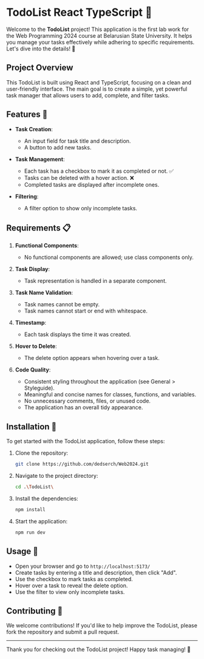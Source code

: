 # TodoList React TypeScript 📝

Welcome to the **TodoList** project! This application is the first lab work for the Web Programming 2024 course at Belarusian State University. It helps you manage your tasks effectively while adhering to specific requirements. Let's dive into the details! 🌟

## Project Overview

This TodoList is built using React and TypeScript, focusing on a clean and user-friendly interface. The main goal is to create a simple, yet powerful task manager that allows users to add, complete, and filter tasks.

## Features 🌈

- **Task Creation**: 
  - An input field for task title and description.
  - A button to add new tasks.
  
- **Task Management**: 
  - Each task has a checkbox to mark it as completed or not. ✅
  - Tasks can be deleted with a hover action. ❌
  - Completed tasks are displayed after incomplete ones.

- **Filtering**: 
  - A filter option to show only incomplete tasks.

## Requirements 📋

1. **Functional Components**: 
   - No functional components are allowed; use class components only.

2. **Task Display**: 
   - Task representation is handled in a separate component.

3. **Task Name Validation**:
   - Task names cannot be empty.
   - Task names cannot start or end with whitespace.

4. **Timestamp**: 
   - Each task displays the time it was created.

5. **Hover to Delete**: 
   - The delete option appears when hovering over a task.

6. **Code Quality**:
   - Consistent styling throughout the application (see General > Styleguide).
   - Meaningful and concise names for classes, functions, and variables.
   - No unnecessary comments, files, or unused code.
   - The application has an overall tidy appearance.

## Installation 🔧

To get started with the TodoList application, follow these steps:

1. Clone the repository:
   ```bash
   git clone https://github.com/dedserch/Web2024.git

2. Navigate to the project directory:
   ```bash
   cd .\TodoList\

3. Install the dependencies:
   ```bash
   npm install

4. Start the application:
   ```bash
   npm run dev

## Usage 🚀

- Open your browser and go to `http://localhost:5173/`
- Create tasks by entering a title and description, then click "Add".
- Use the checkbox to mark tasks as completed.
- Hover over a task to reveal the delete option.
- Use the filter to view only incomplete tasks.

## Contributing 🤝

We welcome contributions! If you'd like to help improve the TodoList, please fork the repository and submit a pull request.

---

Thank you for checking out the TodoList project! Happy task managing! 🎉
